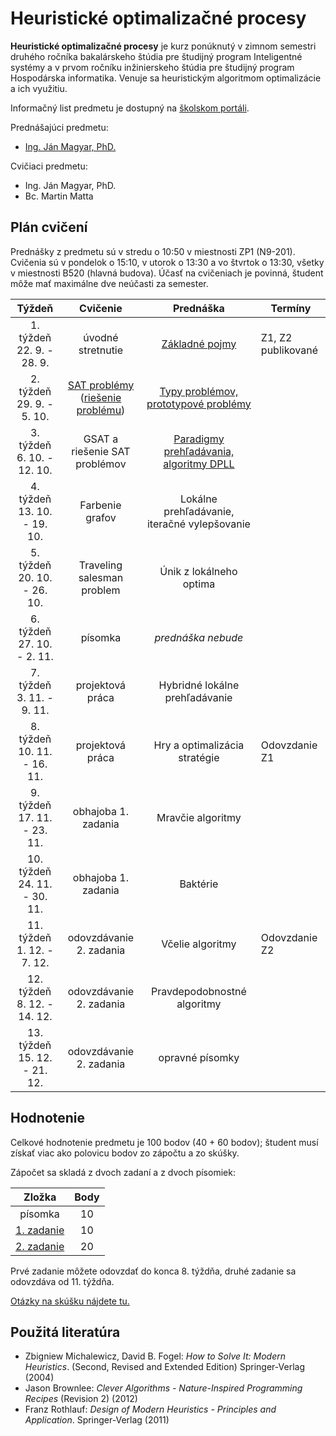 # Heuristické optimalizačné procesy

**Heuristické optimalizačné procesy** je kurz ponúknutý v zimnom semestri druhého ročníka bakalárskeho štúdia pre študijný program Inteligentné systémy a v prvom ročníku inžinierskeho štúdia pre študijný program Hospodárska informatika. Venuje sa heuristickým algoritmom optimalizácie a ich využitiu.

Informačný list predmetu je dostupný na [školskom portáli](https://maisportal.tuke.sk/portal/studijneProgramy.mais).

Prednášajúci predmetu:

* [Ing. Ján Magyar, PhD.](https://cit.fei.tuke.sk/people-janmagyar/)

Cvičiaci predmetu:

* Ing. Ján Magyar, PhD.
* Bc. Martin Matta

## Plán cvičení
Prednášky z predmetu sú v stredu o 10:50 v miestnosti ZP1 (N9-201). Cvičenia sú v pondelok o 15:10, v utorok o 13:30 a vo štvrtok o 13:30, všetky v miestnosti B520 (hlavná budova). Účasť na cvičeniach je povinná, študent môže mať maximálne dve neúčasti za semester.

|             Týždeň              |                  Cvičenie                    |                  Prednáška                   |              Termíny             |
|:-------------------------------:|:--------------------------------------------:|:--------------------------------------------:|----------------------------------|
| 1. týždeň<br>22. 9. - 28. 9.    |              úvodné stretnutie               | [Základné pojmy](lectures/HOP-Lecture01.pdf)                               | Z1, Z2 publikované               |
| 2. týždeň<br>29. 9. - 5. 10.    |                [SAT problémy](labs/lab-sat.pdf) <br> ([riešenie problému](labs/sat_riesenie.PDF))                  | [Typy problémov, prototypové problémy](lectures/HOP-Lecture02.pdf)         |                                  |
| 3. týždeň<br>6. 10. - 12. 10.   |        GSAT a riešenie SAT problémov         | [Paradigmy prehľadávania, algoritmy DPLL](lectures/HOP-Lecture03.pdf)      |                                  |
| 4. týždeň<br>13. 10. - 19. 10.  |               Farbenie grafov                | Lokálne prehľadávanie, iteračné vylepšovanie |                                  |
| 5. týždeň<br>20. 10. - 26. 10.  |          Traveling salesman problem          | Únik z lokálneho optima                      |                                  |
| 6. týždeň<br>27. 10. - 2. 11.   |                    písomka                   | *prednáška nebude*                           |                                  |
| 7. týždeň<br>3. 11. - 9. 11.    |               projektová práca               | Hybridné lokálne prehľadávanie               |                                  |
| 8. týždeň<br>10. 11. - 16. 11.  |               projektová práca               | Hry a optimalizácia stratégie                | Odovzdanie Z1                    |
| 9. týždeň<br>17. 11. - 23. 11.  |              obhajoba 1. zadania             | Mravčie algoritmy                            |                                  |
| 10. týždeň<br>24. 11. - 30. 11. |              obhajoba 1. zadania             | Baktérie                                     |                                  |
| 11. týždeň<br>1. 12. - 7. 12.   |            odovzdávanie 2. zadania           | Včelie algoritmy                             | Odovzdanie Z2                    |
| 12. týždeň<br>8. 12. - 14. 12.  |            odovzdávanie 2. zadania           | Pravdepodobnostné algoritmy                  |                                  |
| 13. týždeň<br>15. 12. - 21. 12. |            odovzdávanie 2. zadania           | opravné písomky                              |                                  |

## Hodnotenie <a name="grading"></a>

Celkové hodnotenie predmetu je 100 bodov (40 + 60 bodov); študent musí získať viac ako polovicu bodov zo zápočtu a zo skúšky.

Zápočet sa skladá z dvoch zadaní a z dvoch písomiek:

|        Zložka       | Body |
|:-------------------:|:----:|
|       písomka       |  10  |
|     [1. zadanie](assignments/assignment1.md)      |  10  |
|     [2. zadanie](assignments/assignment2.md)      |  20  |

Prvé zadanie môžete odovzdať do konca 8. týždňa, druhé zadanie sa odovzdáva od 11. týždňa.

[Otázky na skúšku nájdete tu.](exam_questions.md)

## Použitá literatúra <a name="literature"></a>
* Zbigniew Michalewicz, David B. Fogel: *How to Solve It: Modern Heuristics*. (Second, Revised and Extended Edition) Springer-Verlag (2004)
* Jason Brownlee: *Clever Algorithms - Nature-Inspired Programming Recipes* (Revision 2) (2012)
* Franz Rothlauf: *Design of Modern Heuristics - Principles and Application*. Springer-Verlag (2011)
